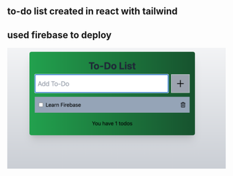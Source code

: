 ## to-do list created in react with tailwind

## used firebase to deploy

![toDoListStartScreen](/public/toDoListStartScreen.png)
